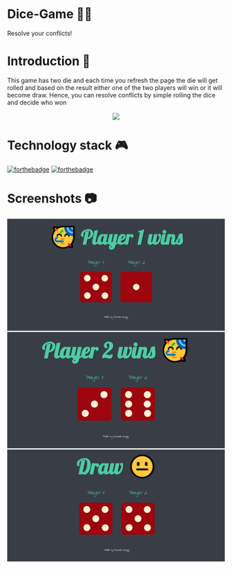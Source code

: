 # Dice-Game 🎲🎲
Resolve your conflicts!
# Introduction 📒
This game has two die and each time you refresh the page the die will get rolled and based on the result either one of the two players will win or it will become draw. Hence, you can resolve conflicts by simple rolling the dice and decide who won 
<br/>
<p align="center"><img align="center" src="https://media.giphy.com/media/l378rsFlTonJg6iEo/giphy.gif" width="200"><p/>

# Technology stack 🎮

[![forthebadge](https://forthebadge.com/images/badges/built-with-love.svg)](https://forthebadge.com)
[![forthebadge](https://forthebadge.com/images/badges/made-with-javascript.svg)](https://forthebadge.com)

# Screenshots 📷

![](images/sc1.png)
![](images/sc2.png)
![](images/sc3.png)
